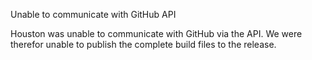 Unable to communicate with GitHub API

Houston was unable to communicate with GitHub via the API. We were therefor
unable to publish the complete build files to the release.
